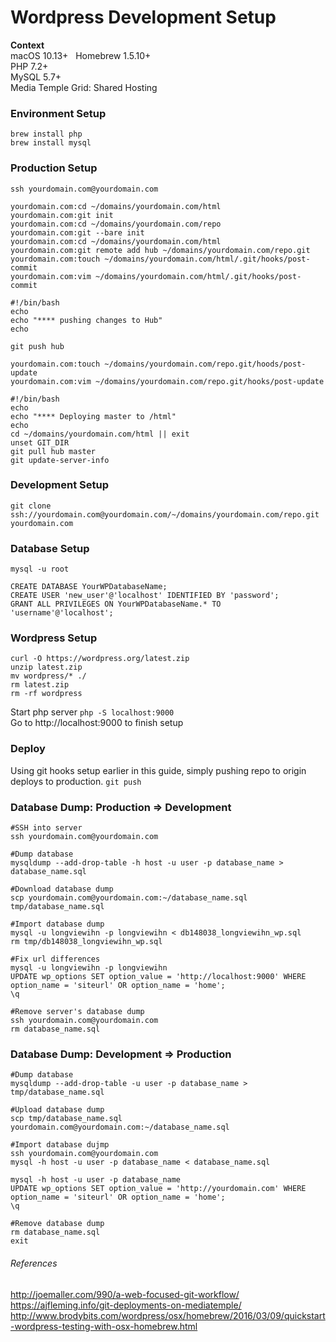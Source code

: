 # Wordpress Development Setup

**Context**   
macOS 10.13+  
Homebrew 1.5.10+  
PHP 7.2+  
MySQL 5.7+  
Media Temple Grid: Shared Hosting

### Environment Setup
`brew install php`  
`brew install mysql`

### Production Setup
`ssh yourdomain.com@yourdomain.com`
```
yourdomain.com:cd ~/domains/yourdomain.com/html
yourdomain.com:git init
yourdomain.com:cd ~/domains/yourdomain.com/repo
yourdomain.com:git --bare init
yourdomain.com:cd ~/domains/yourdomain.com/html
yourdomain.com:git remote add hub ~/domains/yourdomain.com/repo.git
yourdomain.com:touch ~/domains/yourdomain.com/html/.git/hooks/post-commit
yourdomain.com:vim ~/domains/yourdomain.com/html/.git/hooks/post-commit
```
```
#!/bin/bash
echo
echo "**** pushing changes to Hub"
echo

git push hub
```
```
yourdomain.com:touch ~/domains/yourdomain.com/repo.git/hoods/post-update
yourdomain.com:vim ~/domains/yourdomain.com/repo.git/hooks/post-update
```
```
#!/bin/bash
echo
echo "**** Deploying master to /html"
echo
cd ~/domains/yourdomain.com/html || exit
unset GIT_DIR
git pull hub master
git update-server-info
```

### Development Setup
`git clone ssh://yourdomain.com@yourdomain.com/~/domains/yourdomain.com/repo.git yourdomain.com`

### Database Setup
`mysql -u root`  
```
CREATE DATABASE YourWPDatabaseName;
CREATE USER 'new_user'@'localhost' IDENTIFIED BY 'password';
GRANT ALL PRIVILEGES ON YourWPDatabaseName.* TO 'username'@'localhost';
```

### Wordpress Setup
```
curl -O https://wordpress.org/latest.zip
unzip latest.zip
mv wordpress/* ./
rm latest.zip
rm -rf wordpress
```
Start php server `php -S localhost:9000`  
Go to http://localhost:9000 to finish setup

### Deploy
Using git hooks setup earlier in this guide, simply pushing repo to origin deploys to production.
`git push`

### Database Dump: Production => Development
```
#SSH into server
ssh yourdomain.com@yourdomain.com

#Dump database
mysqldump --add-drop-table -h host -u user -p database_name > database_name.sql

#Download database dump
scp yourdomain.com@yourdomain.com:~/database_name.sql tmp/database_name.sql

#Import database dump
mysql -u longviewihn -p longviewihn < db148038_longviewihn_wp.sql
rm tmp/db148038_longviewihn_wp.sql

#Fix url differences
mysql -u longviewihn -p longviewihn
UPDATE wp_options SET option_value = 'http://localhost:9000' WHERE option_name = 'siteurl' OR option_name = 'home';
\q

#Remove server's database dump
ssh yourdomain.com@yourdomain.com
rm database_name.sql
```

### Database Dump: Development => Production
```
#Dump database
mysqldump --add-drop-table -u user -p database_name > tmp/database_name.sql

#Upload database dump
scp tmp/database_name.sql yourdomain.com@yourdomain.com:~/database_name.sql

#Import database dujmp
ssh yourdomain.com@yourdomain.com
mysql -h host -u user -p database_name < database_name.sql

mysql -h host -u user -p database_name
UPDATE wp_options SET option_value = 'http://yourdomain.com' WHERE option_name = 'siteurl' OR option_name = 'home';
\q

#Remove database dump
rm database_name.sql
exit
```


###### References
http://joemaller.com/990/a-web-focused-git-workflow/  
https://ajfleming.info/git-deployments-on-mediatemple/  
http://www.brodybits.com/wordpress/osx/homebrew/2016/03/09/quickstart-wordpress-testing-with-osx-homebrew.html

